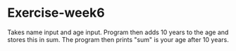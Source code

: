 # Exercise-week6
Takes name input and age input.
Program then adds 10 years to the age and stores this in sum.
The program then prints "sum" is your age after 10 years.
